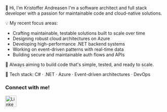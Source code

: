 👋 Hi, I'm Kristoffer Andreasen
I'm a software architect and full stack developer with a passion for maintainable code and cloud-native solutions.

💡 My recent focus areas:
- Crafting maintainable, testable solutions built to scale over time 
- Designing robust cloud architectures on Azure
- Developing high-performance .NET backend systems
- Working on event-driven patterns with real-time data
- Building secure and maintainable auth flows and APIs

🚀 Always aiming to build code that's simple, tested, and ready to scale.

🔧 Tech stack: C# · .NET · Azure · Event-driven architectures · DevOps

### Connect with me!
<div>
    <a href="https://www.linkedin.com/in/kristofferandreasen/">
        <img src="https://github.com/user-attachments/assets/880aaea6-79b9-4058-b9b4-342391ca04ea" alt="LinkedIn" width="35" height="35"/>
    </a>
</div>
